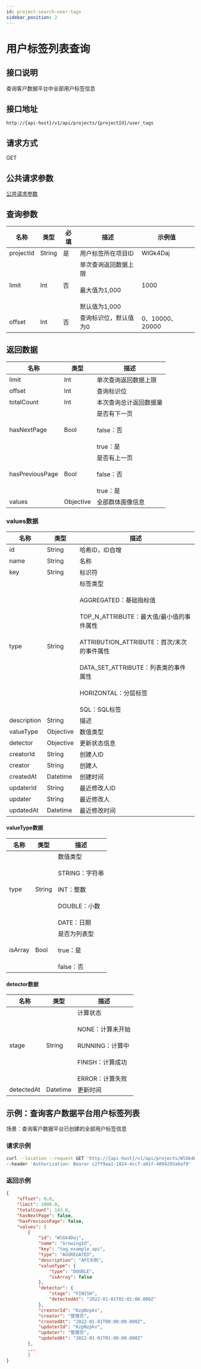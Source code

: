 ```yaml
---
id: project-search-user-tags
sidebar_position: 2
---
```


# 用户标签列表查询

## 接口说明

查询客户数据平台中全部用户标签信息

## 接口地址

```
http://{api-host}/v1/api/projects/{projectId}/user_tags
```

## 请求方式

GET

## 公共请求参数

[公共请求参数](../../open-api#公共请求参数)


## 查询参数

| 名称      | 类型   | 必填 | 描述                 | 示例值        |
| --------- | ------ | ---- | -------------------- | ------------- |
| projectId  | String | 是   | 用户标签所在项目ID | WlGk4Daj |
| limit  | Int | 否   | 单次查询返回数据上限<br></br>最大值为1,000<br></br>默认值为1,000 | 1000 |
| offset | Int | 否   | 查询标识位，默认值为0 | 0、10000、20000 |

## 返回数据

| 名称            | 类型      | 描述                             |
| --------------- | --------- | -------------------------------- |
| limit | Int | 单次查询返回数据上限  |
| offset | Int | 查询标识位  |
| totalCount | Int | 本次查询总计返回数据量 |
| hasNextPage | Bool | 是否有下一页<br></br>false：否<br></br>true：是 |
| hasPreviousPage | Bool | 是否有上一页<br></br>false：否<br></br>true：是 |
| values | Objective | 全部群体画像信息 |

### values数据

| 名称            | 类型      | 描述                             |
| --------------- | --------- | -------------------------------- |
| id | String | 哈希ID，ID自增 |
| name | String | 名称 |
| key | String | 标识符 |
| type | String | 标签类型<br></br>AGGREGATED：基础指标值<br></br>TOP_N_ATTRIBUTE：最大值/最小值的事件属性<br></br>ATTRIBUTION_ATTRIBUTE：首次/末次的事件属性<br></br>DATA_SET_ATTRIBUTE：列表类的事件属性<br></br>HORIZONTAL：分层标签<br></br>SQL：SQL标签 |
| description | String | 描述 |
| valueType | Objective | 数值类型 |
| detector | Objective | 更新状态信息 |
| creatorId | String | 创建人ID |
| creator | String | 创建人 |
| createdAt | Datetime | 创建时间 |
| updaterId | String | 最近修改人ID |
| updater | String | 最近修改人 |
| updatedAt | Datetime | 最近修改时间 |

#### valueType数据

| 名称            | 类型      | 描述                             |
| --------------- | --------- | -------------------------------- |
| type | String | 数值类型<br></br>STRING：字符串<br></br>INT：整数<br></br>DOUBLE：小数<br></br>DATE：日期 |
| isArray | Bool | 是否为列表型<br></br>true：是<br></br>false：否 |

#### detector数据

| 名称            | 类型      | 描述                             |
| --------------- | --------- | -------------------------------- |
| stage | String | 计算状态<br></br>NONE：计算未开始<br></br>RUNNING：计算中<br></br>FINISH：计算成功<br></br>ERROR：计算失败 |
| detectedAt | Datetime | 更新时间 |

## 示例：查询客户数据平台用户标签列表

场景：查询客户数据平台已创建的全部用户标签信息


### 请求示例

```bash
curl --location --request GET 'http://{api-host}/v1/api/projects/WlGk4Daj/user_tags?offset=0&limit=1000'
--header 'Authorization: Bearer c2ff9aa1-1824-4cc7-a01f-4094293a6af9'
```

### 返回示例

```json
{
    "offset": 0.0,
    "limit": 1000.0,
    "totalCount": 143.0,
    "hasNextPage": false,
    "hasPreviousPage": false,
    "values": [
        {
            "id": "WlGk4Daj",
            "name": "GrowingIO",
            "key": "tag_example_api",
            "type": "AGGREGATED",
            "description": "API示例",
            "valueType": {
                "type": "DOUBLE",
                "isArray": false
            },
            "detector": {
                "stage": "FINISH",
                "detectedAt": "2022-01-01T01:01:00.000Z"
            },
            "creatorId": "KzpNzpkv",
            "creator": "管理员",
            "createdAt": "2022-01-01T00:00:00.000Z",
            "updaterId": "KzpNzpkv",
            "updater": "管理员",
            "updatedAt": "2022-01-01T01:00:00.000Z"
        },
        ...
        ]
}
```
